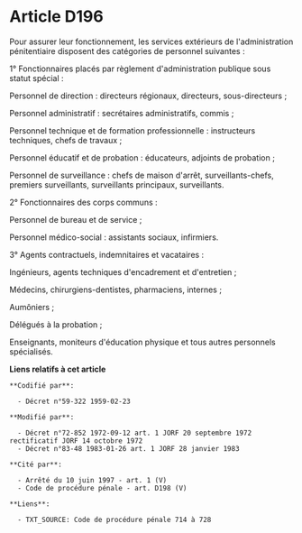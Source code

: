 # Article D196

Pour assurer leur fonctionnement, les services extérieurs de l'administration pénitentiaire disposent des catégories de
personnel suivantes :

1° Fonctionnaires placés par règlement d'administration publique sous statut spécial :

Personnel de direction : directeurs régionaux, directeurs, sous-directeurs ;

Personnel administratif : secrétaires administratifs, commis ;

Personnel technique et de formation professionnelle : instructeurs techniques, chefs de travaux ;

Personnel éducatif et de probation : éducateurs, adjoints de probation ;

Personnel de surveillance : chefs de maison d'arrêt, surveillants-chefs, premiers surveillants, surveillants principaux,
surveillants.

2° Fonctionnaires des corps communs :

Personnel de bureau et de service ;

Personnel médico-social : assistants sociaux, infirmiers.

3° Agents contractuels, indemnitaires et vacataires :

Ingénieurs, agents techniques d'encadrement et d'entretien ;

Médecins, chirurgiens-dentistes, pharmaciens, internes ;

Aumôniers ;

Délégués à la probation ;

Enseignants, moniteurs d'éducation physique et tous autres personnels spécialisés.

**Liens relatifs à cet article**

	**Codifié par**:

	  - Décret n°59-322 1959-02-23

	**Modifié par**:

	  - Décret n°72-852 1972-09-12 art. 1 JORF 20 septembre 1972 rectificatif JORF 14 octobre 1972
	  - Décret n°83-48 1983-01-26 art. 1 JORF 28 janvier 1983

	**Cité par**:

	  - Arrêté du 10 juin 1997 - art. 1 (V)
	  - Code de procédure pénale - art. D198 (V)

	**Liens**:

	  - TXT_SOURCE: Code de procédure pénale 714 à 728
